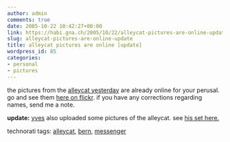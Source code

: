 ```yaml
---
author: admin
comments: true
date: 2005-10-22 10:42:27+00:00
link: https://habi.gna.ch/2005/10/22/alleycat-pictures-are-online-update/
slug: alleycat-pictures-are-online-update
title: alleycat pictures are online [update]
wordpress_id: 85
categories:
- personal
- pictures
---
```



the pictures from the [alleycat yesterday](http://upcoming.org/event/34230/) are already online for your perusal. go and see them [here on flickr](http://www.flickr.com/photos/habi/sets/1187813/). if you have any corrections regarding names, send me a note.



**update:** [yves](http://flickr.com/photos/habi/tags/yves/) also uploaded some pictures of the alleycat. see [his set here.](http://flickr.com/photos/nie_der/sets/1196360/)





technorati tags: [alleycat](http://www.technorati.com/tag/alleycat), [bern](http://www.technorati.com/tag/bern), [messenger](http://www.technorati.com/tag/messenger)
